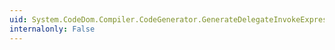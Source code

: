 ```yaml
---
uid: System.CodeDom.Compiler.CodeGenerator.GenerateDelegateInvokeExpression(System.CodeDom.CodeDelegateInvokeExpression)
internalonly: False
---
```

